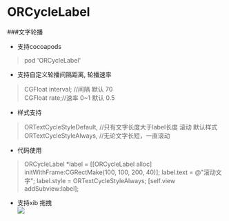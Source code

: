 # ORCycleLabel 

###文字轮播
* 支持cocoapods  
>pod 'ORCycleLabel'


* 支持自定义轮播间隔距离, 轮播速率   
> CGFloat interval; //间隔 默认 70  
 CGFloat rate;//速率 0~1 默认 0.5

 
* 样式支持
> ORTextCycleStyleDefault, //只有文字长度大于label长度 滚动   默认样式
    ORTextCycleStyleAlways, //无论文字长短，一直滚动  
 
* 代码使用  
> ORCycleLabel *label = [[ORCycleLabel alloc] initWithFrame:CGRectMake(100, 100, 200, 40)];
    label.text = @"滚动文字";
    label.style = ORTextCycleStyleAlways;
    [self.view addSubview:label];     
    
* 支持xib 拖拽  
![](https://github.com/SunriseOYR/ORCycleLabel/blob/master/showImg/xib.png?raw=true)  
